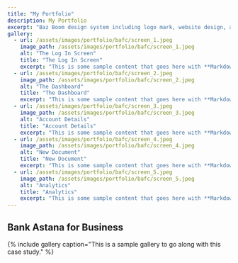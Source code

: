 ```yaml
---
title: "My Portfolio"
description: My Portfolio
excerpt: "Baz Boom design system including logo mark, website design, and branding applications."
gallery:
  - url: /assets/images/portfolio/bafc/screen_1.jpeg
    image_path: /assets/images/portfolio/bafc/screen_1.jpeg
    alt: "The Log In Screen"
    title: "The Log In Screen"
    excerpt: "This is some sample content that goes here with **Markdown** formatting."
  - url: /assets/images/portfolio/bafc/screen_2.jpeg
    image_path: /assets/images/portfolio/bafc/screen_2.jpeg
    alt: "The Dashboard"
    title: "The Dashboard"
    excerpt: "This is some sample content that goes here with **Markdown** formatting."
  - url: /assets/images/portfolio/bafc/screen_3.jpeg
    image_path: /assets/images/portfolio/bafc/screen_3.jpeg
    alt: "Account Details"
    title: "Account Details"
    excerpt: "This is some sample content that goes here with **Markdown** formatting."
  - url: /assets/images/portfolio/bafc/screen_4.jpeg
    image_path: /assets/images/portfolio/bafc/screen_4.jpeg
    alt: "New Document"
    title: "New Document"
    excerpt: "This is some sample content that goes here with **Markdown** formatting."
  - url: /assets/images/portfolio/bafc/screen_5.jpeg
    image_path: /assets/images/portfolio/bafc/screen_5.jpeg
    alt: "Analytics"
    title: "Analytics"
    excerpt: "This is some sample content that goes here with **Markdown** formatting."
---
```


## Bank Astana for Business

{% include gallery caption="This is a sample gallery to go along with this case study." %}
